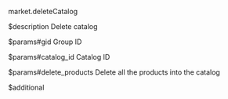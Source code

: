 market.deleteCatalog

$description
Delete catalog

$params#gid
Group ID

$params#catalog_id
Catalog ID

$params#delete_products
Delete all the products into the catalog

$additional
